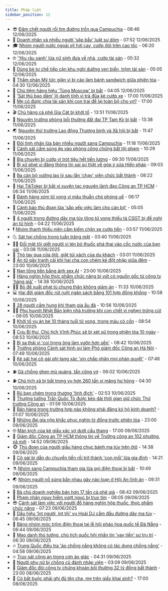 ```yaml
---
title: Pháp luật
sidebar_position: 12
---
```


<!-- vnexpress-phap-luat:START -->
- 😎 [Đâm chết người rồi tìm đường trốn qua Campuchia](https://vnexpress.net/dam-chet-nguoi-roi-tim-duong-tron-qua-campuchia-4897953.html) - 08:46 12/06/2025
- 🥰 [Doanh nhân và nhiều người &#39;sập bẫy&#39; luật sư dỏm](https://vnexpress.net/doanh-nhan-va-nhieu-nguoi-sap-bay-luat-su-dom-4897919.html) - 07:52 12/06/2025
- 🎓 [Nhóm người nước ngoài xịt hơi cay, cướp ôtô trên cao tốc](https://vnexpress.net/nhom-nguoi-nuoc-ngoai-xit-hoi-cay-cuop-oto-tren-cao-toc-4897905.html) - 06:20 12/06/2025
- 🤓 [&#39;Yêu râu xanh&#39; lừa nữ sinh đưa về nhà, cướp tài sản](https://vnexpress.net/yeu-rau-xanh-lua-nu-sinh-dua-ve-nha-cuop-tai-san-4897892.html) - 05:32 12/06/2025
- 🎊 [Dùng bè tự chế tiếp cận khu nghỉ dưỡng ven biển, trộm tài sản](https://vnexpress.net/dung-be-tu-che-tiep-can-khu-nghi-duong-ven-bien-trom-tai-san-4897878.html) - 05:05 12/06/2025
- 🙉 [Thẩm phán Mỹ tức giận vì bị cáo làm bánh sandwich giữa phiên tòa](https://vnexpress.net/tham-phan-tuc-gian-vi-bi-cao-lam-banh-sandwich-giua-phien-toa-4897860.html) - 04:30 12/06/2025
- 🤡 [Chủ tiệm hàng hiệu &#39;Tùng Moscow&#39; bị bắt](https://vnexpress.net/chu-tiem-hang-hieu-tung-moscow-bi-bat-4897824.html) - 04:05 12/06/2025
- 🗽 [&#39;Sát thủ bạo dâm&#39; lộ danh tính vì trả đũa kẻ cướp xe](https://vnexpress.net/sat-thu-bao-dam-lo-danh-tinh-vi-tra-dua-ke-cuop-xe-4897626.html) - 17:00 11/06/2025
- 🌋 [Mẹ có được chia tài sản khi con trai để lại toàn bộ cho vợ?](https://vnexpress.net/me-co-duoc-chia-tai-san-khi-con-trai-de-lai-toan-bo-cho-vo-4896505.html) - 17:00 11/06/2025
- 🎬 [Chủ hãng cà phê Gia Cát bị khởi tố](https://vnexpress.net/chu-hang-ca-phe-gia-cat-bi-khoi-to-4897640.html) - 13:51 11/06/2025
- 💯 [Nguyên trưởng phòng bồi thường đất đai TP Tam Kỳ bị bắt](https://vnexpress.net/nguyen-truong-phong-boi-thuong-dat-dai-tp-tam-ky-bi-bat-4897642.html) - 13:38 11/06/2025
- 🌏 [Nguyên thứ trưởng Lao động Thương binh và Xã hội bị bắt](https://vnexpress.net/nguyen-thu-truong-lao-dong-thuong-binh-va-xa-hoi-bi-bat-4894075.html) - 11:47 11/06/2025
- 🌊 [Đôi tình nhân lừa bán nhiều người sang Campuchia](https://vnexpress.net/doi-tinh-nhan-lua-ban-nhieu-nguoi-sang-campuchia-4897612.html) - 11:18 11/06/2025
- 💂 [Cảnh sát cầm súng ập vào phòng công chứng bắt tội phạm](https://vnexpress.net/canh-sat-cam-sung-ap-vao-phong-cong-chung-bat-toi-pham-4897599.html) - 10:29 11/06/2025
- 🎡 [Bịa chuyện bị cướp vì trót tiêu hết tiền lương](https://vnexpress.net/bia-chuyen-bi-cuop-vi-trot-tieu-het-tien-luong-4897561.html) - 09:30 11/06/2025
- 🫶 [Bị xử phạt vì đăng thông tin sai sự thật về góp ý sửa Hiến pháp](https://vnexpress.net/bi-xu-phat-vi-dang-thong-tin-sai-su-that-ve-gop-y-sua-hien-phap-4897517.html) - 09:03 11/06/2025
- 🐲 [Ba cán bộ vướng lao lý sau lần &#39;chạy&#39; viên chức bất thành](https://vnexpress.net/ba-can-bo-vuong-lao-ly-sau-lan-chay-vien-chuc-bat-thanh-4897492.html) - 08:22 11/06/2025
- 🚀 [Hai TikToker bị bắt vì xuyên tạc nguyên lãnh đạo Công an TP HCM](https://vnexpress.net/hai-tiktoker-bi-bat-vi-xuyen-tac-nguyen-lanh-dao-cong-an-tp-hcm-4897440.html) - 06:34 11/06/2025
- 🎊 [Đánh hàng xóm tử vong vì mâu thuẫn chó phóng uế](https://vnexpress.net/danh-hang-xom-tu-vong-vi-mau-thuan-cho-phong-ue-4897438.html) - 06:17 11/06/2025
- 🤗 [Cảnh báo thủ đoạn lừa &#39;sắp xếp việc làm cho cán bộ&#39;](https://vnexpress.net/canh-bao-thu-doan-lua-sap-xep-viec-lam-cho-can-bo-4897329.html) - 05:05 11/06/2025
- 🗽 [4 người trong đường dây ma túy tông tử vong thiếu tá CSGT bị đề nghị án tử hình](https://vnexpress.net/4-nguoi-trong-duong-day-ma-tuy-tong-tu-vong-thieu-ta-csgt-bi-de-nghi-an-tu-hinh-4897269.html) - 04:22 11/06/2025
- 🕴 [Nhóm thanh thiếu niên cầm kiếm chặn xe cướp tiền](https://video.vnexpress.net/nhom-thanh-thieu-nien-cam-kiem-chan-xe-cuop-tien-4895905.html) - 03:57 11/06/2025
- 🌜 [Sát hại chồng trong tuần trăng mật](https://vnexpress.net/co-dau-an-do-bi-cao-buoc-giet-chong-trong-tuan-trang-mat-4897359.html) - 03:40 11/06/2025
- 🧑‍🏫 [Đối mặt tội giết người vì lén bỏ thuốc phá thai vào cốc nước của bạn gái](https://vnexpress.net/len-bo-thuoc-pha-thai-vao-do-uong-cua-ban-gai-4897334.html) - 03:08 11/06/2025
- 🦩 [Thò tay qua cửa ôtô, giật túi xách của du khách](https://vnexpress.net/tho-tay-qua-cua-oto-giat-tui-xach-cua-du-khach-4897280.html) - 03:01 11/06/2025
- 💼 [Án tử gây tranh cãi khi hai cha con chém kẻ đột nhập giữa đêm](https://vnexpress.net/an-tu-cua-hai-cha-con-chem-ke-dot-nhap-giua-dem-4897115.html) - 23:00 10/06/2025
- 💫 [Nạn tống tiền bằng ảnh sex AI](https://vnexpress.net/nan-tong-tien-bang-anh-sex-ai-4896823.html) - 23:00 10/06/2025
- 🦅 [Hàng nghìn hộp thực phẩm chức năng bị vứt có nguồn gốc từ công ty &#39;hàng giả&#39;](https://vnexpress.net/hang-nghin-hop-thuc-pham-chuc-nang-bi-vut-co-nguon-goc-tu-cong-ty-hang-gia-4897142.html) - 14:38 10/06/2025
- 🧑‍💻 [Bỏ đề xuất phạt tù chung thân không giảm án](https://vnexpress.net/bo-de-xuat-phat-tu-chung-than-khong-giam-an-4896972.html) - 11:33 10/06/2025
- 💻 [Hai đời giám đốc rút ruột ngân sách bằng 101 hợp đồng khống](https://vnexpress.net/hai-doi-giam-doc-rut-ruot-ngan-sach-bang-101-hop-dong-khong-4897083.html) - 10:58 10/06/2025
- 🤠 [28 người cầm hung khí tham gia ẩu đả](https://vnexpress.net/28-nguoi-cam-hung-khi-tham-gia-au-da-4897033.html) - 10:56 10/06/2025
- 🧑‍🏫 [Phụ huynh Nhật Bản kiện nhà trường khi con chết vì nghẹn trứng cút](https://vnexpress.net/phu-huynh-nhat-ban-kien-nha-truong-khi-con-chet-vi-nghen-trung-cut-4896899.html) - 09:05 10/06/2025
- 🌈 [Khởi tố vụ án bé 10 tháng tuổi tử vong, trong máu có cồn](https://vnexpress.net/khoi-to-vu-an-be-10-thang-tuoi-tu-vong-trong-mau-co-con-4897020.html) - 08:54 10/06/2025
- 🌮 [Cựu Bí thư, Chủ tịch Vĩnh Phúc sẽ bị xét xử trong phiên tòa 10 ngày](https://vnexpress.net/cuu-bi-thu-chu-tich-vinh-phuc-se-bi-xet-xu-trong-phien-toa-10-ngay-4896923.html) - 08:53 10/06/2025
- 🐲 [Bị sa thải vì &#39;coi trọng ông làm vườn hơn sếp&#39;](https://vnexpress.net/bi-sa-thai-vi-coi-trong-ong-lam-vuon-hon-sep-4896918.html) - 08:42 10/06/2025
- 🧰 [Trưởng phòng Cảnh sát hình sự làm Phó giám đốc Công an Hà Nội](https://vnexpress.net/truong-phong-canh-sat-hinh-su-lam-pho-giam-doc-cong-an-ha-noi-4896951.html) - 07:49 10/06/2025
- 💄 [Kẻ sát hại cô gái phi tang xác &#39;xin chấp nhận mọi phán quyết&#39;](https://vnexpress.net/ke-sat-hai-co-gai-phi-tang-xac-xin-chap-nhan-moi-phan-quyet-4896937.html) - 07:46 10/06/2025
- ⛽️ [Gã chồng ghen mù quáng, tấn công vợ](https://vnexpress.net/ga-chong-ghen-mu-quang-tan-cong-vo-4896879.html) - 06:02 10/06/2025
- ⛽️ [Chủ tịch xã bị bắt trong vụ hơn 260 tấn xi măng hư hỏng](https://vnexpress.net/chu-tich-xa-bi-bat-trong-vu-hon-200-tan-xi-mang-hu-hong-4896845.html) - 04:30 10/06/2025
- 💂 [Rủ bạn chém trọng thương &#39;tình địch&#39;](https://vnexpress.net/ru-ban-chem-trong-thuong-tinh-dich-4896734.html) - 02:53 10/06/2025
- 🤔 [Thượng tướng Trần Quốc Tỏ được kéo dài thời gian giữ chức Thứ trưởng Công an](https://vnexpress.net/thuong-tuong-tran-quoc-to-duoc-keo-dai-thoi-gian-giu-chuc-thu-truong-cong-an-4896735.html) - 01:59 10/06/2025
- 🧐 [Bán hàng trong trường hợp nào không phải đăng ký hộ kinh doanh?](https://vnexpress.net/ban-hang-trong-truong-hop-nao-khong-phai-dang-ky-ho-kinh-doanh-4896482.html) - 01:07 10/06/2025
- 🎃 [Những đại gia nộp khắc phục nghìn tỷ đồng trước phiên tòa](https://vnexpress.net/nhung-dai-gia-nop-khac-phuc-nghin-ty-dong-truoc-phien-toa-4896442.html) - 23:00 09/06/2025
- 🤓 [Màn kịch của kẻ giấu xác vợ dưới cầu thang](https://vnexpress.net/man-kich-cua-ke-giau-xac-vo-duoi-cau-thang-song-cung-6-nam-4896634.html) - 17:00 09/06/2025
- 💃 [Giám đốc Công an TP HCM thông tin về Trưởng công an 102 phường, xã mới](https://vnexpress.net/giam-doc-cong-an-tp-hcm-thong-tin-ve-truong-cong-an-102-phuong-xa-moi-4896662.html) - 14:52 09/06/2025
- 🐵 [Thủ đoạn của người giấu hàng chục bánh ma túy trên ôtô](https://video.vnexpress.net/thu-doan-cua-nguoi-giau-hang-chuc-banh-ma-tuy-tren-oto-4896652.html) - 14:38 09/06/2025
- 🤖 [Cô gái bị dẫn dụ chuyển tiền rồi trở thành &#39;con mồi&#39; lừa gia đình](https://vnexpress.net/co-gai-bi-dan-du-chuyen-tien-roi-tro-thanh-con-moi-lua-gia-dinh-4896653.html) - 14:21 09/06/2025
- ⚗️ [Nhóm sang Campuchia tham gia lừa gọi điện thoại bị bắt](https://vnexpress.net/nhom-sang-campuchia-tham-gia-lua-goi-dien-thoai-bi-bat-4896599.html) - 10:49 09/06/2025
- 🌏 [Nhóm người nổ súng bắn nhau gây náo loạn ở Hội An lĩnh án](https://vnexpress.net/nhom-nguoi-no-sung-ban-nhau-gay-nao-loan-o-hoi-an-linh-an-4896532.html) - 09:31 09/06/2025
- 🦆 [Bà chủ doanh nghiệp bán hơn 17 tấn cà phê giả](https://vnexpress.net/ba-chu-doanh-nghiep-ban-hon-17-tan-ca-phe-gia-4896542.html) - 08:42 09/06/2025
- 🐎 [Phạm nhân nguy hiểm vượt ngục bị truy tìm](https://vnexpress.net/pham-nhan-nguy-hiem-vuot-nguc-bi-truy-tim-4896503.html) - 08:05 09/06/2025
- 😎 [Cảnh sát làm việc với người đổ hàng nghìn hộp thuốc, thực phẩm chức năng](https://vnexpress.net/canh-sat-lam-viec-voi-nguoi-do-hang-nghin-hop-thuoc-thuc-pham-chuc-nang-4896475.html) - 07:23 09/06/2025
- 💪 [Dấu hiệu &#39;lọt người, lọt tội&#39; vụ Hoài DJ cầm đầu đường dây ma túy](https://vnexpress.net/dau-hieu-lot-nguoi-lot-toi-vu-hoai-dj-cam-dau-duong-day-ma-tuy-4896446.html) - 06:45 09/06/2025
- 🤡 [Băng nhóm móc trộm điện thoại tại lễ hội pháo hoa quốc tế Đà Nẵng](https://vnexpress.net/bang-nhom-moc-trom-dien-thoai-tai-le-hoi-phao-hoa-quoc-te-da-nang-4896449.html) - 06:44 09/06/2025
- 🌁 [Mạo danh thủ tướng, chủ tịch quốc hội nhắn tin &#39;vay tiền&#39; sư trụ trì](https://vnexpress.net/mao-danh-thu-tuong-chu-tich-quoc-hoi-nhan-tin-vay-tien-su-tru-tri-4896371.html) - 06:30 09/06/2025
- 🔥 [Trung Quốc điều tra &#39;áo chống nắng không có tác dụng chống nắng&#39;](https://vnexpress.net/trung-quoc-dieu-tra-ao-chong-nang-khong-co-tac-dung-chong-nang-4896401.html) - 04:58 09/06/2025
- 🔥 [Truy sát công an trong cơn ảo giác](https://vnexpress.net/truy-sat-cong-an-trong-con-ao-giac-4896391.html) - 04:31 09/06/2025
- 👺 [Người phụ nữ bị chồng cũ đánh nhập viện](https://vnexpress.net/nguoi-phu-nu-bi-chong-cu-danh-nhap-vien-4896295.html) - 03:09 09/06/2025
- 🎊 [Giám đốc đòi công ty chứng khoán bồi thường 32 tỷ đồng bất thành](https://vnexpress.net/giam-doc-doi-cong-ty-chung-khoan-boi-thuong-32-ty-dong-bat-thanh-4895983.html) - 23:00 08/06/2025
- 🎊 [Có bắt buộc phải ghi đủ tên cha, mẹ trên giấy khai sinh?](https://vnexpress.net/co-bat-buoc-phai-ghi-du-ten-cha-me-tren-giay-khai-sinh-4896145.html) - 17:00 08/06/2025<!-- vnexpress-phap-luat:END -->
